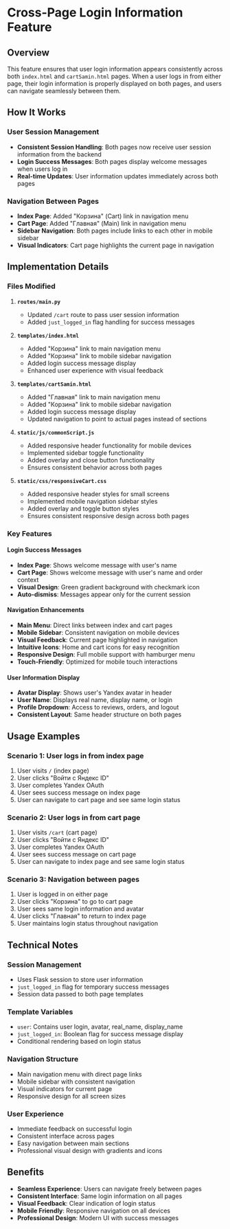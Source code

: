 # Cross-Page Login Information Feature

## Overview

This feature ensures that user login information appears consistently across both `index.html` and `cartSamin.html` pages. When a user logs in from either page, their login information is properly displayed on both pages, and users can navigate seamlessly between them.

## How It Works

### User Session Management

- **Consistent Session Handling**: Both pages now receive user session information from the backend
- **Login Success Messages**: Both pages display welcome messages when users log in
- **Real-time Updates**: User information updates immediately across both pages

### Navigation Between Pages

- **Index Page**: Added "Корзина" (Cart) link in navigation menu
- **Cart Page**: Added "Главная" (Main) link in navigation menu
- **Sidebar Navigation**: Both pages include links to each other in mobile sidebar
- **Visual Indicators**: Cart page highlights the current page in navigation

## Implementation Details

### Files Modified

1. **`routes/main.py`**

   - Updated `/cart` route to pass user session information
   - Added `just_logged_in` flag handling for success messages

2. **`templates/index.html`**

   - Added "Корзина" link to main navigation menu
   - Added "Корзина" link to mobile sidebar navigation
   - Added login success message display
   - Enhanced user experience with visual feedback

3. **`templates/cartSamin.html`**

   - Added "Главная" link to main navigation menu
   - Added "Корзина" link to mobile sidebar navigation
   - Added login success message display
   - Updated navigation to point to actual pages instead of sections

4. **`static/js/commonScript.js`**

   - Added responsive header functionality for mobile devices
   - Implemented sidebar toggle functionality
   - Added overlay and close button functionality
   - Ensures consistent behavior across both pages

5. **`static/css/responsiveCart.css`**
   - Added responsive header styles for small screens
   - Implemented mobile navigation sidebar styles
   - Added overlay and toggle button styles
   - Ensures consistent responsive design across both pages

### Key Features

#### Login Success Messages

- **Index Page**: Shows welcome message with user's name
- **Cart Page**: Shows welcome message with user's name and order context
- **Visual Design**: Green gradient background with checkmark icon
- **Auto-dismiss**: Messages appear only for the current session

#### Navigation Enhancements

- **Main Menu**: Direct links between index and cart pages
- **Mobile Sidebar**: Consistent navigation on mobile devices
- **Visual Feedback**: Current page highlighted in navigation
- **Intuitive Icons**: Home and cart icons for easy recognition
- **Responsive Design**: Full mobile support with hamburger menu
- **Touch-Friendly**: Optimized for mobile touch interactions

#### User Information Display

- **Avatar Display**: Shows user's Yandex avatar in header
- **User Name**: Displays real name, display name, or login
- **Profile Dropdown**: Access to reviews, orders, and logout
- **Consistent Layout**: Same header structure on both pages

## Usage Examples

### Scenario 1: User logs in from index page

1. User visits `/` (index page)
2. User clicks "Войти с Яндекс ID"
3. User completes Yandex OAuth
4. User sees success message on index page
5. User can navigate to cart page and see same login status

### Scenario 2: User logs in from cart page

1. User visits `/cart` (cart page)
2. User clicks "Войти с Яндекс ID"
3. User completes Yandex OAuth
4. User sees success message on cart page
5. User can navigate to index page and see same login status

### Scenario 3: Navigation between pages

1. User is logged in on either page
2. User clicks "Корзина" to go to cart page
3. User sees same login information and avatar
4. User clicks "Главная" to return to index page
5. User maintains login status throughout navigation

## Technical Notes

### Session Management

- Uses Flask session to store user information
- `just_logged_in` flag for temporary success messages
- Session data passed to both page templates

### Template Variables

- `user`: Contains user login, avatar, real_name, display_name
- `just_logged_in`: Boolean flag for success message display
- Conditional rendering based on login status

### Navigation Structure

- Main navigation menu with direct page links
- Mobile sidebar with consistent navigation
- Visual indicators for current page
- Responsive design for all screen sizes

### User Experience

- Immediate feedback on successful login
- Consistent interface across pages
- Easy navigation between main sections
- Professional visual design with gradients and icons

## Benefits

- **Seamless Experience**: Users can navigate freely between pages
- **Consistent Interface**: Same login information on all pages
- **Visual Feedback**: Clear indication of login status
- **Mobile Friendly**: Responsive navigation on all devices
- **Professional Design**: Modern UI with success messages
